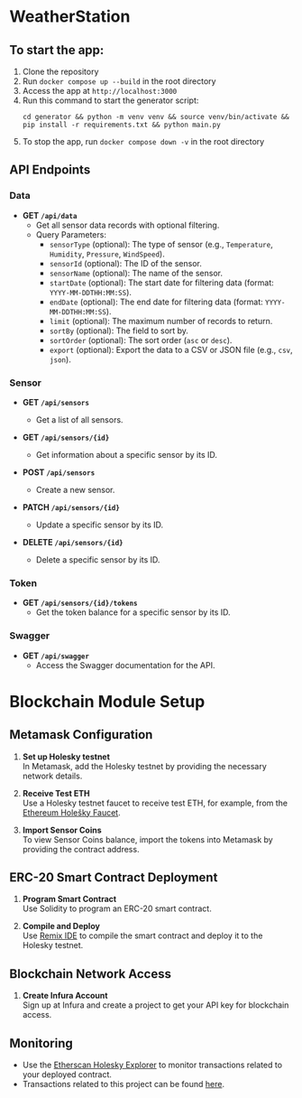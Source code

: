 # WeatherStation

## To start the app:
1. Clone the repository
2. Run `docker compose up --build` in the root directory
3. Access the app at `http://localhost:3000`
4. Run this command to start the generator script:
   ```
   cd generator && python -m venv venv && source venv/bin/activate && pip install -r requirements.txt && python main.py
   ```
5. To stop the app, run `docker compose down -v` in the root directory


## API Endpoints

### Data

- **GET `/api/data`**
    - Get all sensor data records with optional filtering.
    - Query Parameters:
        - `sensorType` (optional): The type of sensor (e.g., `Temperature`, `Humidity`, `Pressure`, `WindSpeed`).
        - `sensorId` (optional): The ID of the sensor.
        - `sensorName` (optional): The name of the sensor.
        - `startDate` (optional): The start date for filtering data (format: `YYYY-MM-DDTHH:MM:SS`).
        - `endDate` (optional): The end date for filtering data (format: `YYYY-MM-DDTHH:MM:SS`).
        - `limit` (optional): The maximum number of records to return.
        - `sortBy` (optional): The field to sort by.
        - `sortOrder` (optional): The sort order (`asc` or `desc`).
        - `export` (optional): Export the data to a CSV or JSON file (e.g., `csv`, `json`).

### Sensor

- **GET `/api/sensors`**
   - Get a list of all sensors.

- **GET `/api/sensors/{id}`**
   - Get information about a specific sensor by its ID.

- **POST `/api/sensors`**
   - Create a new sensor.

- **PATCH `/api/sensors/{id}`**
   - Update a specific sensor by its ID.

- **DELETE `/api/sensors/{id}`**
   - Delete a specific sensor by its ID.

### Token

- **GET `/api/sensors/{id}/tokens`**
   - Get the token balance for a specific sensor by its ID.

### Swagger

- **GET `/api/swagger`**
   - Access the Swagger documentation for the API.

# Blockchain Module Setup

## Metamask Configuration
1. **Set up Holesky testnet**  
   In Metamask, add the Holesky testnet by providing the necessary network details.

2. **Receive Test ETH**  
   Use a Holesky testnet faucet to receive test ETH, for example, from the [Ethereum Holešky Faucet](https://cloud.google.com/application/web3/faucet/ethereum/holesky).

3. **Import Sensor Coins**  
   To view Sensor Coins balance, import the tokens into Metamask by providing the contract address.

## ERC-20 Smart Contract Deployment
1. **Program Smart Contract**  
   Use Solidity to program an ERC-20 smart contract.

2. **Compile and Deploy**  
   Use [Remix IDE](https://remix.ethereum.org/) to compile the smart contract and deploy it to the Holesky testnet.

## Blockchain Network Access
1. **Create Infura Account**  
   Sign up at Infura and create a project to get your API key for blockchain access.

## Monitoring
- Use the [Etherscan Holesky Explorer](https://holesky.etherscan.io) to monitor transactions related to your deployed contract.
- Transactions related to this project can be found [here](https://holesky.etherscan.io/token/0xe99ddc1405e2a5c2c4d57642ea742706a9ddb750).